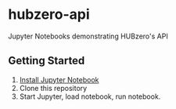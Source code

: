 # hubzero-api
Jupyter Notebooks demonstrating HUBzero's API

## Getting Started
1. [Install Jupyter Notebook](http://jupyter.readthedocs.io/en/latest/install.html)
1. Clone this repository
2. Start Jupyter, load notebook, run notebook.
